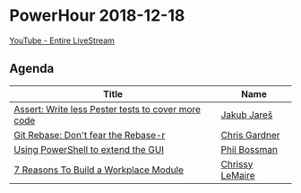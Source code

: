 # PowerHour 2018-12-18

[YouTube - Entire LiveStream](https://www.youtube.com/watch?v=iGEFqRLwdzg)

## Agenda

Title                                                        | Name
------------------------------------------------------------ | ----------------------------------------------------
[Assert: Write less Pester tests to cover more code](nohwnd) | [Jakub Jareš](https://github.com/nohwnd)
[Git Rebase: Don't fear the Rebase-r](ChrisLGardner)         | [Chris Gardner](https://github.com/ChrisLGardner)
[Using PowerShell to extend the GUI](Schlauge)               | [Phil Bossman](https://github.com/Schlauge)
[7 Reasons To Build a Workplace Module](potatoqualitee)      | [Chrissy LeMaire](https://github.com/potatoqualitee)
